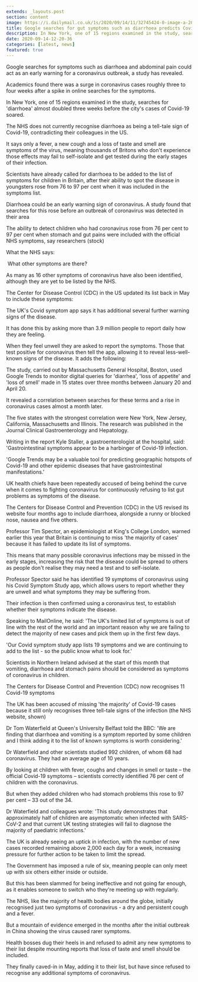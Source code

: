 ```yaml
---
extends: _layouts.post
section: content
image: https://i.dailymail.co.uk/1s/2020/09/14/11/32745424-0-image-a-20_1600079462695.jpg 
title: Google searches for gut symptoms such as diarrhoea predicts Covid-19 hotspots 
description: In New York, one of 15 regions examined in the study, searches for diarrhoea almost doubled three weeks before the citys cases of Covid-19 soared. 
date: 2020-09-14-12-20-36 
categories: [latest, news] 
featured: true 
--- 
```

Google searches for symptoms such as diarrhoea and abdominal pain could act as an early warning for a coronavirus outbreak, a study has revealed.

Academics found there was a surge in coronavirus cases roughly three to four weeks after a spike in online searches for the symptoms.

In New York, one of 15 regions examined in the study, searches for 'diarrhoea' almost doubled three weeks before the city's cases of Covid-19 soared.

The NHS does not currently recognise diarrhoea as being a tell-tale sign of Covid-19, contradicting their colleagues in the US. 

It says only a fever, a new cough and a loss of taste and smell are symptoms of the virus, meaning thousands of Britons who don't experience those effects may fail to self-isolate and get tested during the early stages of their infection.

Scientists have already called for diarrhoea to be added to the list of symptoms for children in Britain, after their ability to spot the disease in youngsters rose from 76 to 97 per cent when it was included in the symptoms list. 

Diarrhoea could be an early warning sign of coronavirus. A study found that searches for this rose before an outbreak of coronavirus was detected in their area

The ability to detect children who had coronavirus rose from 76 per cent to 97 per cent when stomach and gut pains were included with the official NHS symptoms, say researchers (stock)

What the NHS says:

 What other symptoms are there?

As many as 16 other symptoms of coronavirus have also been identified, although they are yet to be listed by the NHS.

The Center for Disease Control (CDC) in the US updated its list back in May to include these symptoms:



The UK's Covid symptom app says it has additional several further warning signs of the disease.

It has done this by asking more than 3.9 million people to report daily how they are feeling. 

When they feel unwell they are asked to report the symptoms. Those that test positive for coronavirus then tell the app, allowing it to reveal less-well-known signs of the disease. It adds the following:

The study, carried out by Massachusetts General Hospital, Boston, used Google Trends to monitor digital queries for 'diarrhea', 'loss of appetite' and 'loss of smell' made in 15 states over three months between January 20 and April 20.

It revealed a correlation between searches for these terms and a rise in coronavirus cases almost a month later.

The five states with the strongest correlation were New York, New Jersey, California, Massachusetts and Illinois. The research was published in the Journal Clinical Gastroenterology and Hepatology.

Writing in the report Kyle Staller, a gastroenterologist at the hospital, said: 'Gastrointestinal symptoms appear to be a harbinger of Covid-19 infection.

'Google Trends may be a valuable tool for predicting geographic hotspots of Covid-19 and other epidemic diseases that have gastrointestinal manifestations.' 

UK health chiefs have been repeatedly accused of being behind the curve when it comes to fighting coronavirus for continuously refusing to list gut problems as symptoms of the disease. 

The Centers for Disease Control and Prevention (CDC) in the US revised its website four months ago to include diarrhoea, alongside a runny or blocked nose, nausea and five others.

Professor Tim Spector, an epidemiologist at King's College London, warned earlier this year that Britain is continuing to miss 'the majority of cases' because it has failed to update its list of symptoms.

This means that many possible coronavirus infections may be missed in the early stages, increasing the risk that the disease could be spread to others as people don't realise they may need a test and to self-isolate. 

Professor Spector said he has identified 19 symptoms of coronavirus using his Covid Symptom Study app, which allows users to report whether they are unwell and what symptoms they may be suffering from.

Their infection is then confirmed using a coronavirus test, to establish whether their symptoms indicate the disease.

Speaking to MailOnline, he said: 'The UK's limited list of symptoms is out of line with the rest of the world and an important reason why we are failing to detect the majority of new cases and pick them up in the first few days.

'Our Covid symptom study app lists 19 symptoms and we are continuing to add to the list - so the public know what to look for.'

Scientists in Northern Ireland advised at the start of this month that vomiting, diarrhoea and stomach pains should be considered as symptoms of coronavirus in children.

The Centers for Disease Control and Prevention (CDC) now recognises 11 Covid-19 symptoms

The UK has been accused of missing 'the majority' of Covid-19 cases because it still only recognises three tell-tale signs of the infection (the NHS website, shown)

Dr Tom Waterfield at Queen's University Belfast told the BBC: 'We are finding that diarrhoea and vomiting is a symptom reported by some children and I think adding it to the list of known symptoms is worth considering.'

Dr Waterfield and other scientists studied 992 children, of whom 68 had coronavirus. They had an average age of 10 years.

By looking at children with fever, coughs and changes in smell or taste – the official Covid-19 symptoms – scientists correctly identified 76 per cent of children with the coronavirus.

But when they added children who had stomach problems this rose to 97 per cent – 33 out of the 34.

Dr Waterfield and colleagues wrote: 'This study demonstrates that approximately half of children are asymptomatic when infected with SARS-CoV-2 and that current UK testing strategies will fail to diagnose the majority of paediatric infections.' 





The UK is already seeing an uptick in infection, with the number of new cases recorded remaining above 2,000 each day for a week, increasing pressure for further action to be taken to limit the spread.

The Government has imposed a rule of six, meaning people can only meet up with six others either inside or outside.

But this has been slammed for being ineffective and not going far enough, as it enables someone to switch who they're meeting up with regularly.

The NHS, like the majority of health bodies around the globe, initially recognised just two symptoms of coronavirus - a dry and persistent cough and a fever.

But a mountain of evidence emerged in the months after the initial outbreak in China showing the virus caused rarer symptoms.

Health bosses dug their heels in and refused to admit any new symptoms to their list despite mounting reports that loss of taste and smell should be included.

They finally caved-in in May, adding it to their list, but have since refused to recognise any additional symptoms of coronavirus.

